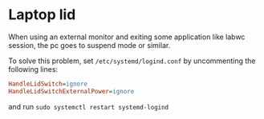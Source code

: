 # Laptop lid

When using an external monitor and exiting some application like labwc session,
the pc goes to suspend mode or similar.

To solve this problem, set `/etc/systemd/logind.conf`
by uncommenting the following lines:

```ini
HandleLidSwitch=ignore
HandleLidSwitchExternalPower=ignore
```

and run `sudo systemctl restart systemd-logind`
